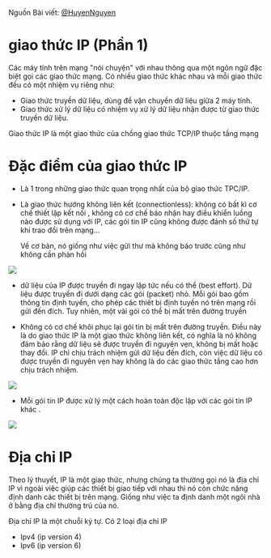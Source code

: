 Nguồn Bài viết: [@HuyenNguyen](https://viblo.asia/p/tim-hieu-giao-thuc-ip-phan-1-bJzKmxer59N)

# giao thức IP (Phần 1)

Các máy tính trên mạng "nói chuyện" với nhau thông qua một ngôn ngữ đặc biệt gọi các giao thức mạng. Có nhiều giao thức khác nhau và mỗi giao thức đều có một nhiệm vụ riêng như:

- Giao thức truyền dữ liệu, dùng để vận chuyển dữ liệu giữa 2 máy tính.
- Giao thức xử lý dữ liệu có nhiệm vụ xử lý dữ liệu nhận được từ giao thức truyền dữ liệu.

Giao thức IP là một giao thức của chồng giao thức TCP/IP thuộc tầng mạng

# Đặc điểm của giao thức IP

- Là 1 trong những giao thức quan trọng nhất của bộ giao thức TPC/IP.

- Là giao thức hướng không liên kết (connectionless): không có bất kì cơ chế thiết lập kết nối , không có cơ chế báo nhận hay điều khiển luồng nào được sử dụng với IP, các gói tin IP cũng không được đánh số thứ tự khi trao đổi trên mạng… 

    Về cơ bản, nó giống như việc gửi thư mà không báo trước cũng như không cần phản hồi

![](/pictures/conectionless.png)

- dữ liệu của IP được truyền đi ngay lập tức nếu có thể (best effort). Dữ liệu được truyền đi dưới dạng các gói (packet) nhỏ. Mỗi gói bao gồm thông tin định tuyến, cho phép các thiết bị định tuyến nó trên mạng rồi gửi đến đích. Tuy nhiên, một vài gói  có thể bị mất trên đường truyền

- Không có cơ chế khôi phục lại gói tin bị mất trên đường truyền. Điều này là do giao thức IP là một giao thức không liên kết, có nghĩa là nó không đảm bảo rằng dữ liệu sẽ được truyền đi nguyên vẹn, không bị mất hoặc thay đổi. IP chỉ chịu trách nhiệm gửi dữ liệu đến đích, còn việc dữ liệu có được truyền đi nguyên vẹn hay không là do các giao thức tầng cao hơn chịu trách nhiệm. 

![](/pictures/best_effort.png)

- Mỗi gói tin IP được xử lý một cách hoàn toàn độc lập với các gói tin IP khác . 

![](/pictures/independent-media.png)

# Địa chỉ IP

Theo lý thuyết, IP là một giao thức, nhưng chúng ta thường gọi nó là địa chỉ IP vì ngoài việc giúp các thiết bị giao tiếp với nhau thì nó còn chức năng định danh các thiết bị trên mạng. Giống như việc ta định danh một ngôi nhà ở bằng địa chỉ thường trú của nó.

Địa chỉ IP là một chuỗi ký tự. Có 2 loại địa chỉ IP
- Ipv4 (ip version 4)
- Ipv6 (ip version 6)



